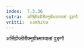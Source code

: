```yaml
---
index:  7.3.36
sutra:  अर्त्तिह्रीब्लीरीक्नूयीक्ष्माय्यातां पुङ्णौ
vritti:  samhita 
---
```


अर्त्तिह्रीब्लीरीक्नूयीक्ष्माय्यातां पुङ्णौ

